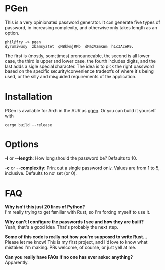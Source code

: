 PGen
====

This is a very opinionated password generator. It can generate five types of password, in increasing complexity, and otherwise only takes length as an option.

	phil@fry ~> pgen
	dyrumiwusy	zbamsyztet	qMBkkmjRPb	dMazV2mKWm	h1c3AceR9.

The first is (mostly, sometimes) pronounceable, the second is all lower case, the third is upper and lower case, the fourth includes digits, and the last adds a sigle special character. The idea is to pick the right password based on the specific security/convenience tradeoffs of where it's being used, or the silly and misguided requirements of the application.

Installation
============

PGen is available for Arch in the AUR as [pgen](https://aur.archlinux.org/packages/pgen/). Or you can build it yourself with

	cargo build --release

Options
=======

-**l** or --**length**: How long should the password be? Defaults to 10.

-**c** or --**complexity**: Print out a single password only. Values are from 1 to 5, inclusive. Defaults to not set (or 0).

FAQ
===

**Why isn't this just 20 lines of Python?**  
I'm really trying to get familiar with Rust, so I'm forcing myself to use it.

**Why can't I configure the passwords I see and how they are built?**  
Yeah, that's a good idea. That's probably the next step.

**Some of this code is really not how you're supposed to write Rust...**  
Please let me know! This is my first project, and I'd love to know what mistakes I'm making. PRs welcome, of course, or just yell at me.

**Can you really have FAQs if no one has ever asked anything?**  
Apparently.
